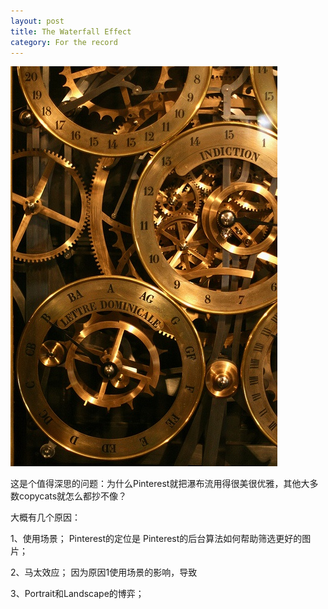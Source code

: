 ```yaml
---
layout: post
title: The Waterfall Effect
category: For the record
---
```


![set](/images/gear.jpg)

这是个值得深思的问题：为什么Pinterest就把瀑布流用得很美很优雅，其他大多数copycats就怎么都抄不像？

大概有几个原因：

1、使用场景；
	Pinterest的定位是
	Pinterest的后台算法如何帮助筛选更好的图片；
	
2、马太效应；
	因为原因1使用场景的影响，导致
	
3、Portrait和Landscape的博弈；
	











